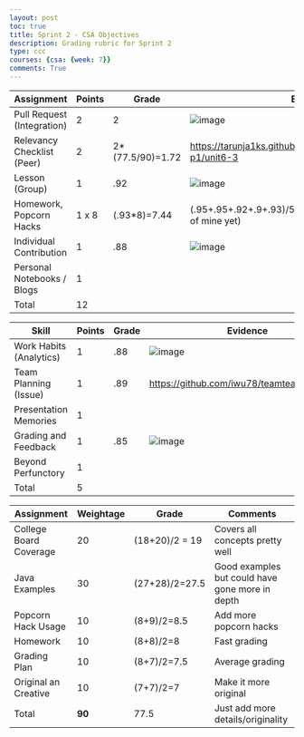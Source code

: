 ```yaml
---
layout: post
toc: true
title: Sprint 2 - CSA Objectives
description: Grading rubric for Sprint 2
type: ccc
courses: {csa: {week: 7}}
comments: True
---
```


| **Assignment**             | **Points**    | **Grade** | **Evidence** |
|----------------------------|---------------|-----------|--------------|
| Pull Request (Integration) | 2             |         2  |    ![image](https://github.com/user-attachments/assets/16b5d002-70d4-410e-ac04-dd2c0e651cc7)      |
| Relevancy Checklist (Peer) | 2             |       2*(77.5/90)=1.72    |          https://tarunja1ks.github.io/CSATarunStudent/csa/unit6-p1/unit6-3    |
| Lesson (Group)             | 1             |     .92      |  ![image](https://github.com/user-attachments/assets/5d0bc1cd-4343-43d1-b5b2-64a0a6dc64fe) |
| Homework, Popcorn Hacks    | 1 x 8         |      (.93*8)=7.44   |         (.95+.95+.92+.9+.93)/5 (Period 3 has not graded either of mine yet) |
| Individual Contribution    | 1             |    .88       |  ![image](https://github.com/user-attachments/assets/01ffb85c-a0ec-41c6-9811-8cd24b2bda77) |
| Personal Notebooks / Blogs | 1             |           |              |
| Total                      | 12            |           |              |


| **Skill**                  | **Points**    | **Grade** | **Evidence** |
|----------------------------|---------------|-----------|--------------|
| Work Habits (Analytics)    |   1           |      .88     |   ![image](https://github.com/user-attachments/assets/a213fc85-ba2f-4a55-8f00-60135e9b8294) |
| Team Planning (Issue)      |   1           |     .89      | https://github.com/iwu78/teamteach/issues/1             |
| Presentation Memories      |   1           |      |        |
| Grading and Feedback       |   1           |     .85      |         ![image](https://github.com/user-attachments/assets/c94c1d1a-5e66-4946-b5f8-062f6191fef3)           |
| Beyond Perfunctory         |   1           |           |              | 
| Total                      |   5           |           |              |

| **Assignment**          | **Weightage** | **Grade** | **Comments** |
|-------------------------|---------------|-----------|--------------|
| College Board Coverage  | 20            | (18+20)/2 = 19       | Covers all concepts pretty well      |
| Java Examples           | 30            | (27+28)/2=27.5      | Good examples but could have gone more in depth        |
| Popcorn Hack Usage      | 10            | (8+9)/2=8.5      | Add more popcorn hacks          |
| Homework                | 10            | (8+8)/2=8      | Fast grading          |
| Grading Plan            | 10            | (8+7)/2=7.5       | Average grading          |
| Original an Creative    | 10            | (7+7)/2=7      | Make it more original          |
| Total                  | **90**        |    77.5       |   Just add more details/originality           |


